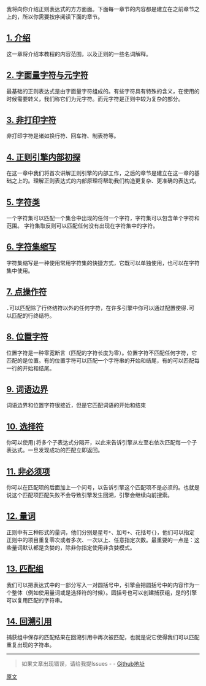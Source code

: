 我将向你介绍正则表达式的方方面面。下面每一章节的内容都是建立在之前章节之上的，所以你需要按序阅读下面的章节。

## [1. 介绍](./000-介绍.md)
这一章将介绍本教程的内容范围，以及正则的一些名词解释。

## [2. 字面量字符与元字符](./002-字面量字符与元字符.md)
最基础的正则表达式是由字面量字符组成的。有些字符具有特殊的含义，在使用的时候需要转义，我们称它们为元字符。而元字符是正则中较为复杂的部分。

## [3. 非打印字符](./003-非打印字符.md)
非打印字符是诸如换行符、回车符、制表符等。

## [4. 正则引擎内部初探](./004-正则引擎内部初探.md)
在这一章中我们将首次讲解正则引擎的内部工作，之后的章节是建立在这一章的基础之上的。理解正则表达式的内部原理将帮助我们构造更复杂、更准确的表达式。

## [5. 字符类](./005-字符类.md)
一个字符集可以匹配一个集合中出现的任何一个字符，字符集可以包含单个字符和范围。 字符集取反则可以匹配任何没有出现在字符集中的字符。

## [6. 字符集缩写](./006-字符集缩写.md)
字符集缩写是一种使用常用字符集的快捷方式，它既可以单独使用，也可以在字符集中使用。

## [7. 点操作符](./007-点操作符.md)
`.`可以匹配除了行终结符以外的任何字符，在许多引擎中你可以通过配置使得`.`可以匹配的行终结符。

## [8. 位置字符](./008-位置字符.md)
位置字符是一种零宽断言（匹配的字符长度为零）。位置字符不匹配任何字符，它匹配的是位置。有的位置字符可以匹配一个字符串的开始和结尾，有的可以匹配每一行的开始和结尾。

## [9. 词语边界](./009-词语边界.md)
词语边界和位置字符很接近，但是它匹配词语的开始和结束

## [10. 选择符](./010-选择符.md)
你可以使用`|`将多个子表达式分隔开，以此来告诉引擎从左至右依次匹配每一个子表达式。一旦发现成功的匹配立即返回。

## [11. 非必须项](./011-非必须项.md)
你可以在匹配项的后面加上一个问号，以告诉引擎这个匹配项不是必须的。也就是说这个匹配项匹配失败不会导致引擎发生回溯，引擎会继续向前搜索。

## [12. 量词](./012-量词.md)
正则中有三种形式的量词，他们分别是星号`*`、加号`+`、花括号`{}`，他们可以指定正则中的项目重复零次或者多次、一次以上、任意指定次数。最重要的一点是：这些量词默认都是贪婪的，除非你指定使用非贪婪模式。

## [13. 匹配组](./013-匹配组.md)
我们可以把表达式中的一部分写入一对圆括号中，引擎会把圆括号中的内容作为一个整体（例如使用量词或是选择符的时候）。圆括号也可以创建捕获组，是的引擎可以复用匹配的字符串。

## [14. 回溯引用](./014-回溯引用.md)
捕获组中保存的匹配结果在回溯引用中再次被匹配，也就是说它使得我们可以匹配重复出现的字符串。

---

> 如果文章出现错误，请给我提Issues - -
[Github地址](https://github.com/SBDavid/How-a-Regex-Engine-Works-Internally)

[原文](https://www.regular-expressions.info/tutorialcnt.html)

